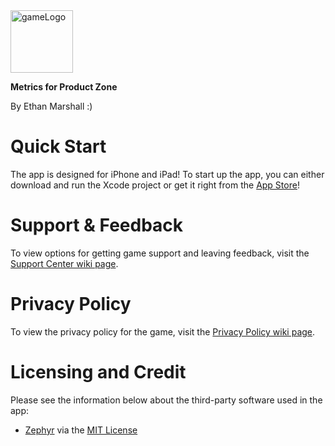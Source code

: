 <img src="https://user-images.githubusercontent.com/40375449/179389361-e47ce09f-1ca4-444b-9075-5d53d13fa369.png" alt="gameLogo" width="100"/>

**Metrics for Product Zone**<br>

By Ethan Marshall :)

# Quick Start
The app is designed for iPhone and iPad! To start up the app, you can either download and run the Xcode project or get it right from the [App Store](https://apps.apple.com/us/app/metrics-for-product-zone/id1581284514)!

# Support & Feedback

To view options for getting game support and leaving feedback, visit the [Support Center wiki page](https://github.com/BaBingoBango/Metrics-for-Product-Zone/wiki/Support-Center).

# Privacy Policy

To view the privacy policy for the game, visit the [Privacy Policy wiki page](https://github.com/BaBingoBango/Metrics-for-Product-Zone/wiki/Privacy-Policy).

# Licensing and Credit
Please see the information below about the third-party software used in the app:

- [Zephyr](https://github.com/ArtSabintsev/Zephyr) via the [MIT License](https://github.com/ArtSabintsev/Zephyr/blob/master/LICENSE)
